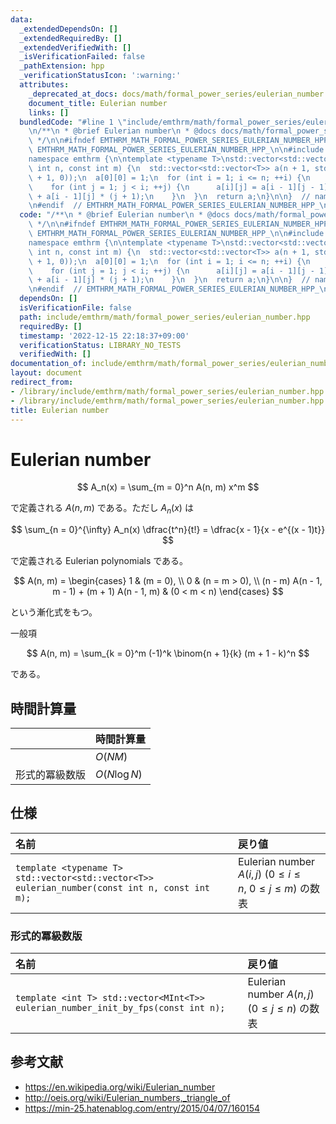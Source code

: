```yaml
---
data:
  _extendedDependsOn: []
  _extendedRequiredBy: []
  _extendedVerifiedWith: []
  _isVerificationFailed: false
  _pathExtension: hpp
  _verificationStatusIcon: ':warning:'
  attributes:
    _deprecated_at_docs: docs/math/formal_power_series/eulerian_number.md
    document_title: Eulerian number
    links: []
  bundledCode: "#line 1 \"include/emthrm/math/formal_power_series/eulerian_number.hpp\"\
    \n/**\n * @brief Eulerian number\n * @docs docs/math/formal_power_series/eulerian_number.md\n\
    \ */\n\n#ifndef EMTHRM_MATH_FORMAL_POWER_SERIES_EULERIAN_NUMBER_HPP_\n#define\
    \ EMTHRM_MATH_FORMAL_POWER_SERIES_EULERIAN_NUMBER_HPP_\n\n#include <vector>\n\n\
    namespace emthrm {\n\ntemplate <typename T>\nstd::vector<std::vector<T>> eulerian_number(const\
    \ int n, const int m) {\n  std::vector<std::vector<T>> a(n + 1, std::vector<T>(m\
    \ + 1, 0));\n  a[0][0] = 1;\n  for (int i = 1; i <= n; ++i) {\n    a[i][0] = 1;\n\
    \    for (int j = 1; j < i; ++j) {\n      a[i][j] = a[i - 1][j - 1] * (i - j)\
    \ + a[i - 1][j] * (j + 1);\n    }\n  }\n  return a;\n}\n\n}  // namespace emthrm\n\
    \n#endif  // EMTHRM_MATH_FORMAL_POWER_SERIES_EULERIAN_NUMBER_HPP_\n"
  code: "/**\n * @brief Eulerian number\n * @docs docs/math/formal_power_series/eulerian_number.md\n\
    \ */\n\n#ifndef EMTHRM_MATH_FORMAL_POWER_SERIES_EULERIAN_NUMBER_HPP_\n#define\
    \ EMTHRM_MATH_FORMAL_POWER_SERIES_EULERIAN_NUMBER_HPP_\n\n#include <vector>\n\n\
    namespace emthrm {\n\ntemplate <typename T>\nstd::vector<std::vector<T>> eulerian_number(const\
    \ int n, const int m) {\n  std::vector<std::vector<T>> a(n + 1, std::vector<T>(m\
    \ + 1, 0));\n  a[0][0] = 1;\n  for (int i = 1; i <= n; ++i) {\n    a[i][0] = 1;\n\
    \    for (int j = 1; j < i; ++j) {\n      a[i][j] = a[i - 1][j - 1] * (i - j)\
    \ + a[i - 1][j] * (j + 1);\n    }\n  }\n  return a;\n}\n\n}  // namespace emthrm\n\
    \n#endif  // EMTHRM_MATH_FORMAL_POWER_SERIES_EULERIAN_NUMBER_HPP_\n"
  dependsOn: []
  isVerificationFile: false
  path: include/emthrm/math/formal_power_series/eulerian_number.hpp
  requiredBy: []
  timestamp: '2022-12-15 22:18:37+09:00'
  verificationStatus: LIBRARY_NO_TESTS
  verifiedWith: []
documentation_of: include/emthrm/math/formal_power_series/eulerian_number.hpp
layout: document
redirect_from:
- /library/include/emthrm/math/formal_power_series/eulerian_number.hpp
- /library/include/emthrm/math/formal_power_series/eulerian_number.hpp.html
title: Eulerian number
---
```

# Eulerian number

$$
  A_n(x) = \sum_{m = 0}^n A(n, m) x^m
$$

で定義される $A(n, m)$ である。ただし $A_n(x)$ は

$$
  \sum_{n = 0}^{\infty} A_n(x) \dfrac{t^n}{t!} = \dfrac{x - 1}{x - e^{(x - 1)t}}
$$

で定義される Eulerian polynomials である。

$$
  A(n, m) =
  \begin{cases}
    1 & (m = 0), \\
    0 & (n = m > 0), \\
    (n - m) A(n - 1, m - 1) + (m + 1) A(n - 1, m) & (0 < m < n)
  \end{cases}
$$

という漸化式をもつ。

一般項

$$
  A(n, m) = \sum_{k = 0}^m (-1)^k \binom{n + 1}{k} (m + 1 - k)^n
$$

である。


## 時間計算量

||時間計算量|
|:--|:--|
||$O(NM)$|
|形式的冪級数版|$O(N\log{N})$|


## 仕様

|名前|戻り値|
|:--|:--|
|`template <typename T> std::vector<std::vector<T>> eulerian_number(const int n, const int m);`|Eulerian number $A(i, j)$ ($0 \leq i \leq n,\ 0 \leq j \leq m$) の数表|


### 形式的冪級数版

|名前|戻り値|
|:--|:--|
|`template <int T> std::vector<MInt<T>> eulerian_number_init_by_fps(const int n);`|Eulerian number $A(n, j)$ ($0 \leq j \leq n$) の数表|


## 参考文献

- https://en.wikipedia.org/wiki/Eulerian_number
- http://oeis.org/wiki/Eulerian_numbers,_triangle_of
- https://min-25.hatenablog.com/entry/2015/04/07/160154

